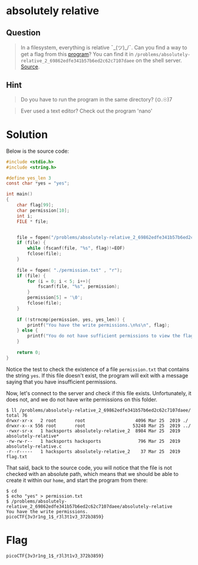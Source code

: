 # absolutely relative
## Question
>In a filesystem, everything is relative ¯\_(ツ)_/¯. Can you find a way to get a flag from this [program](files/absolutely-relative)? You can find it in `/problems/absolutely-relative_2_69862edfe341b57b6ed2c62c7107daee` on the shell server. [Source](files/absolutely-relative.c).

## Hint
>Do you have to run the program in the same directory? (⊙.☉)7

>Ever used a text editor? Check out the program 'nano'

# Solution
Below is the source code:

```c
#include <stdio.h>
#include <string.h>

#define yes_len 3
const char *yes = "yes";

int main()
{
    char flag[99];
    char permission[10];
    int i;
    FILE * file;


    file = fopen("/problems/absolutely-relative_2_69862edfe341b57b6ed2c62c7107daee/flag.txt" , "r");
    if (file) {
    	while (fscanf(file, "%s", flag)!=EOF)
    	fclose(file);
    }   
	
    file = fopen( "./permission.txt" , "r");
    if (file) {
    	for (i = 0; i < 5; i++){
            fscanf(file, "%s", permission);
        }
        permission[5] = '\0';
        fclose(file);
    }
    
    if (!strncmp(permission, yes, yes_len)) {
        printf("You have the write permissions.\n%s\n", flag);
    } else {
        printf("You do not have sufficient permissions to view the flag.\n");
    }
    
    return 0;
}
```

Notice the test to check the existence of a file `permission.txt` that contains the string `yes`. If this file doesn't exist, the program will exit with a message saying that you have insufficient permissions.

Now, let's connect to the server and check if this file exists. Unfortunately, it does not, and we do not have write permissions on this folder.

~~~~
$ ll /problems/absolutely-relative_2_69862edfe341b57b6ed2c62c7107daee/
total 76
drwxr-xr-x   2 root       root                   4096 Mar 25  2019 ./
drwxr-x--x 556 root       root                  53248 Mar 25  2019 ../
-rwxr-sr-x   1 hacksports absolutely-relative_2  8984 Mar 25  2019 absolutely-relative*
-rw-rw-r--   1 hacksports hacksports              796 Mar 25  2019 absolutely-relative.c
-r--r-----   1 hacksports absolutely-relative_2    37 Mar 25  2019 flag.txt
~~~~

That said, back to the source code, you will notice that the file is not checked with an absolute path, which means that we should be able to create it within our `home`, and start the program from there:
~~~~
$ cd
$ echo "yes" > permission.txt
$ /problems/absolutely-relative_2_69862edfe341b57b6ed2c62c7107daee/absolutely-relative
You have the write permissions.
picoCTF{3v3r1ng_1$_r3l3t1v3_372b3859}
~~~~

# Flag
`picoCTF{3v3r1ng_1$_r3l3t1v3_372b3859}`
